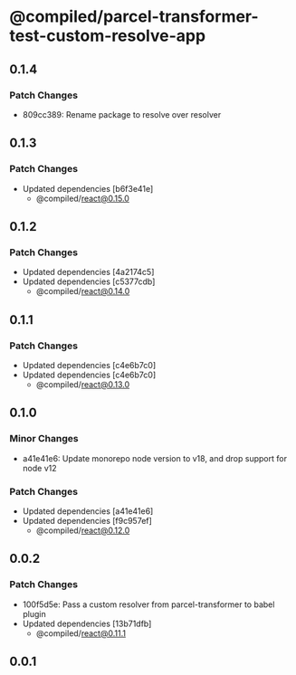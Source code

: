 # @compiled/parcel-transformer-test-custom-resolve-app

## 0.1.4

### Patch Changes

- 809cc389: Rename package to resolve over resolver

## 0.1.3

### Patch Changes

- Updated dependencies [b6f3e41e]
  - @compiled/react@0.15.0

## 0.1.2

### Patch Changes

- Updated dependencies [4a2174c5]
- Updated dependencies [c5377cdb]
  - @compiled/react@0.14.0

## 0.1.1

### Patch Changes

- Updated dependencies [c4e6b7c0]
- Updated dependencies [c4e6b7c0]
  - @compiled/react@0.13.0

## 0.1.0

### Minor Changes

- a41e41e6: Update monorepo node version to v18, and drop support for node v12

### Patch Changes

- Updated dependencies [a41e41e6]
- Updated dependencies [f9c957ef]
  - @compiled/react@0.12.0

## 0.0.2

### Patch Changes

- 100f5d5e: Pass a custom resolver from parcel-transformer to babel plugin
- Updated dependencies [13b71dfb]
  - @compiled/react@0.11.1

## 0.0.1
